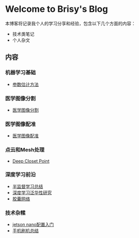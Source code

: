 # Welcome to Brisy's Blog

本博客将记录我个人的学习分享和经验，包含以下几个方面的内容：
- 技术类笔记
- 个人杂文

## 内容

### 机器学习基础
- [参数估计方法](./MachineLearning/参数估计方法.md)

### 医学图像分割
- [医学图像分割]()

### 医学图像配准
- [医学图像配准]()

### 点云和Mesh处理
- [Deep Closet Point](./Geometry/DeepClosetPoint.md)

### 深度学习前沿
- [半监督学习总结](./DeepLearning/SemiSupervisedLearning.md)
- [深度学习泛华性研究]()
- [胶囊网络](./CapsuleNetwork.md)

### 技术杂糅
- [jetson nano配置入门](./Others/JetsonNano.md)
- [手机刷机总结](./Others/手机刷机相关知识.md)
